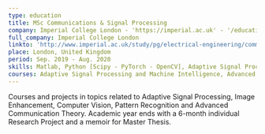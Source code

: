 ```yaml
---
type: education
title: MSc Communications & Signal Processing
company: Imperial College London - 'https://imperial.ac.uk' - '/education/logo_imperial.jpg'
full_company: Imperial College London
linkto: 'http://www.imperial.ac.uk/study/pg/electrical-engineering/communications-signal-processing/'
place: London, United Kingdom
period: Sep. 2019 - Aug. 2020
skills: Matlab, Python [Scipy - PyTorch - OpenCV], Adaptive Signal Processing, Computer Vision, Wireless Communications
courses: Adaptive Signal Processing and Machine Intelligence, Advanced Communication Theory, Digital Signal Processing and Digital Filters, Digital Image Processing, Pattern Recognition, Speech Processing, Wavelets and Representation Learning
---
```


Courses and projects in topics related to Adaptive Signal Processing, Image Enhancement, Computer Vision, Pattern Recognition and Advanced Communication Theory. Academic year ends with a 6-month individual Research Project and a memoir for Master Thesis.